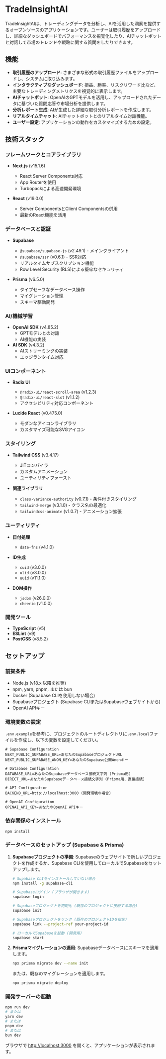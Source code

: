# TradeInsightAI

TradeInsightAIは、トレーディングデータを分析し、AIを活用した洞察を提供するオープンソースのアプリケーションです。ユーザーは取引履歴をアップロードし、詳細なダッシュボードでパフォーマンスを視覚化したり、AIチャットボットと対話して市場のトレンドや戦略に関する質問をしたりできます。

## 機能

*   **取引履歴のアップロード**: さまざまな形式の取引履歴ファイルをアップロードし、システムに取り込みます。
*   **インタラクティブなダッシュボード**: 損益、勝率、リスクリワード比など、主要なトレーディングメトリクスを視覚的に表示します。
*   **AIチャットボット**: OpenAIのGPTモデルを活用し、アップロードされたデータに基づいた質問応答や市場分析を提供します。
*   **分析レポート生成**: AIが生成した詳細な取引分析レポートを作成します。
*   **リアルタイムチャット**: AIチャットボットとのリアルタイム対話機能。
*   **ユーザー設定**: アプリケーションの動作をカスタマイズするための設定。

## 技術スタック

### フレームワークとコアライブラリ
- **Next.js** (v15.1.6)
  - React Server Components対応
  - App Routerを使用
  - Turbopackによる高速開発環境

- **React** (v19.0.0)
  - Server ComponentsとClient Componentsの併用
  - 最新のReact機能を活用

### データベースと認証
- **Supabase**
  - `@supabase/supabase-js` (v2.49.1) - メインクライアント
  - `@supabase/ssr` (v0.6.1) - SSR対応
  - リアルタイムサブスクリプション機能
  - Row Level Security (RLS)による堅牢なセキュリティ

- **Prisma** (v6.5.0)
  - タイプセーフなデータベース操作
  - マイグレーション管理
  - スキーマ駆動開発

### AI/機械学習
- **OpenAI SDK** (v4.85.2)
  - GPTモデルとの対話
  - AI機能の実装
- **AI SDK** (v4.3.2)
  - AIストリーミングの実装
  - エッジランタイム対応

### UIコンポーネント
- **Radix UI**
  - `@radix-ui/react-scroll-area` (v1.2.3)
  - `@radix-ui/react-slot` (v1.1.2)
  - アクセシビリティ対応コンポーネント

- **Lucide React** (v0.475.0)
  - モダンなアイコンライブラリ
  - カスタマイズ可能なSVGアイコン

### スタイリング
- **Tailwind CSS** (v3.4.17)
  - JITコンパイラ
  - カスタムアニメーション
  - ユーティリティファースト

- **関連ライブラリ**
  - `class-variance-authority` (v0.7.1) - 条件付きスタイリング
  - `tailwind-merge` (v3.1.0) - クラス名の最適化
  - `tailwindcss-animate` (v1.0.7) - アニメーション拡張

### ユーティリティ
- **日付処理**
  - `date-fns` (v4.1.0)

- **ID生成**
  - `cuid` (v3.0.0)
  - `ulid` (v3.0.0)
  - `uuid` (v11.1.0)

- **DOM操作**
  - `jsdom` (v26.0.0)
  - `cheerio` (v1.0.0)

### 開発ツール
- **TypeScript** (v5)
- **ESLint** (v9)
- **PostCSS** (v8.5.2)

## セットアップ

### 前提条件

*   Node.js (v18.x 以降を推奨)
*   npm, yarn, pnpm, または bun
*   Docker (Supabase CLIを使用しない場合)
*   Supabaseプロジェクト (Supabase CLIまたはSupabaseウェブサイトから)
*   OpenAI APIキー

### 環境変数の設定

`.env.example`を参考に、プロジェクトのルートディレクトリに`.env.local`ファイルを作成し、以下の変数を設定してください。

```
# Supabase Configuration
NEXT_PUBLIC_SUPABASE_URL=あなたのSupabaseプロジェクトURL
NEXT_PUBLIC_SUPABASE_ANON_KEY=あなたのSupabase公開Anonキー

# Database Configuration
DATABASE_URL=あなたのSupabaseデータベース接続文字列 (Prisma用)
DIRECT_URL=あなたのSupabaseデータベース接続文字列 (Prisma用、直接接続)

# API Configuration
BACKEND_URL=http://localhost:3000 (開発環境の場合)

# OpenAI Configuration
OPENAI_API_KEY=あなたのOpenAI APIキー
```

### 依存関係のインストール

```bash
npm install
```

### データベースのセットアップ (Supabase & Prisma)

1.  **Supabaseプロジェクトの準備**:
    Supabaseのウェブサイトで新しいプロジェクトを作成するか、Supabase CLIを使用してローカルでSupabaseをセットアップします。

    ```bash
    # Supabase CLIをインストールしていない場合
    npm install -g supabase-cli

    # Supabaseログイン (ブラウザが開きます)
    supabase login

    # Supabaseプロジェクトを初期化 (既存のプロジェクトに接続する場合)
    supabase init

    # Supabaseプロジェクトをリンク (既存のプロジェクトIDを指定)
    supabase link --project-ref your-project-id

    # ローカルでSupabaseを起動 (開発用)
    supabase start
    ```

2.  **Prismaマイグレーションの適用**:
    Supabaseデータベースにスキーマを適用します。

    ```bash
    npx prisma migrate dev --name init
    ```

    または、既存のマイグレーションを適用します。

    ```bash
    npx prisma migrate deploy
    ```

### 開発サーバーの起動

```bash
npm run dev
# または
yarn dev
# または
pnpm dev
# または
bun dev
```

ブラウザで [http://localhost:3000](http://localhost:3000) を開くと、アプリケーションが表示されます。
